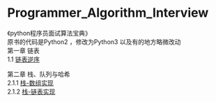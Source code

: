 # Programmer_Algorithm_Interview
 《python程序员面试算法宝典》  
 原书的代码是Python2 ，修改为Python3 以及有的地方略微改动  
 第一章 链表  
 1.1 [链表逆序](https://github.com/karlhl/Programmer_Algorithm_Interview/blob/master/%E7%AC%AC%E4%B8%80%E7%AB%A0%20%E9%93%BE%E8%A1%A8/1.1%E5%A6%82%E4%BD%95%E5%AE%9E%E7%8E%B0%E9%93%BE%E8%A1%A8%E7%9A%84%E9%80%86%E5%BA%8F.py)  
 
 第二章 栈、队列与哈希  
 2.1.1 [栈-数组实现](https://github.com/karlhl/Programmer_Algorithm_Interview/blob/master/%E7%AC%AC%E4%BA%8C%E7%AB%A0%20%E6%A0%88%E3%80%81%E9%98%9F%E5%88%97%E4%B8%8E%E5%93%88%E5%B8%8C/2.1.1%20%E6%A0%88-%E6%95%B0%E7%BB%84%E5%AE%9E%E7%8E%B0.py)  
 2.1.2 [栈-链表实现](https://github.com/karlhl/Programmer_Algorithm_Interview/blob/master/%E7%AC%AC%E4%BA%8C%E7%AB%A0%20%E6%A0%88%E3%80%81%E9%98%9F%E5%88%97%E4%B8%8E%E5%93%88%E5%B8%8C/2.1.2%20%E6%A0%88-%E9%93%BE%E8%A1%A8%E5%AE%9E%E7%8E%B0.py)  
 
